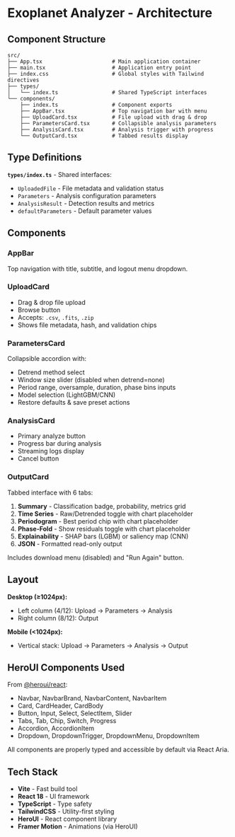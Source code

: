 # Exoplanet Analyzer - Architecture

## Component Structure

```
src/
├── App.tsx                      # Main application container
├── main.tsx                     # Application entry point
├── index.css                    # Global styles with Tailwind directives
├── types/
│   └── index.ts                 # Shared TypeScript interfaces
└── components/
    ├── index.ts                 # Component exports
    ├── AppBar.tsx               # Top navigation bar with menu
    ├── UploadCard.tsx           # File upload with drag & drop
    ├── ParametersCard.tsx       # Collapsible analysis parameters
    ├── AnalysisCard.tsx         # Analysis trigger with progress
    └── OutputCard.tsx           # Tabbed results display
```

## Type Definitions

**`types/index.ts`** - Shared interfaces:
- `UploadedFile` - File metadata and validation status
- `Parameters` - Analysis configuration parameters
- `AnalysisResult` - Detection results and metrics
- `defaultParameters` - Default parameter values

## Components

### AppBar
Top navigation with title, subtitle, and logout menu dropdown.

### UploadCard
- Drag & drop file upload
- Browse button
- Accepts: `.csv`, `.fits`, `.zip`
- Shows file metadata, hash, and validation chips

### ParametersCard
Collapsible accordion with:
- Detrend method select
- Window size slider (disabled when detrend=none)
- Period range, oversample, duration, phase bins inputs
- Model selection (LightGBM/CNN)
- Restore defaults & save preset actions

### AnalysisCard
- Primary analyze button
- Progress bar during analysis
- Streaming logs display
- Cancel button

### OutputCard
Tabbed interface with 6 tabs:
1. **Summary** - Classification badge, probability, metrics grid
2. **Time Series** - Raw/Detrended toggle with chart placeholder
3. **Periodogram** - Best period chip with chart placeholder
4. **Phase-Fold** - Show residuals toggle with chart placeholder
5. **Explainability** - SHAP bars (LGBM) or saliency map (CNN)
6. **JSON** - Formatted read-only output

Includes download menu (disabled) and "Run Again" button.

## Layout

**Desktop (≥1024px):**
- Left column (4/12): Upload → Parameters → Analysis
- Right column (8/12): Output

**Mobile (<1024px):**
- Vertical stack: Upload → Parameters → Analysis → Output

## HeroUI Components Used

From [@heroui/react](https://www.heroui.com/docs/guide/introduction):
- Navbar, NavbarBrand, NavbarContent, NavbarItem
- Card, CardHeader, CardBody
- Button, Input, Select, SelectItem, Slider
- Tabs, Tab, Chip, Switch, Progress
- Accordion, AccordionItem
- Dropdown, DropdownTrigger, DropdownMenu, DropdownItem

All components are properly typed and accessible by default via React Aria.

## Tech Stack

- **Vite** - Fast build tool
- **React 18** - UI framework
- **TypeScript** - Type safety
- **TailwindCSS** - Utility-first styling
- **HeroUI** - React component library
- **Framer Motion** - Animations (via HeroUI)

